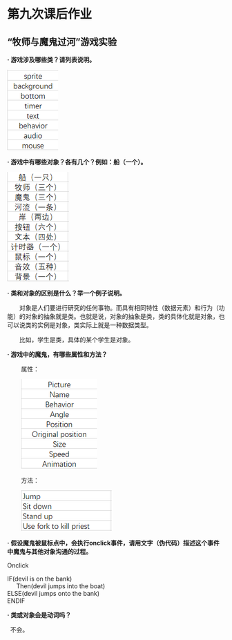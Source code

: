 # 第九次课后作业
## “牧师与魔鬼过河”游戏实验

**· 游戏涉及哪些类？请列表说明。**

![](images/81.png)

**· 游戏中有哪些对象？各有几个？例如：船（一个）。**

![](images/82.png)

**· 类和对象的区别是什么？举一个例子说明。**

&emsp;&emsp;对象是人们要进行研究的任何事物。而具有相同特性（数据元素）和行为（功能）的对象的抽象就是类。也就是说，对象的抽象是类，类的具体化就是对象，也可以说类的实例是对象，类实际上就是一种数据类型。

&emsp;&emsp;比如，学生是类，具体的某个学生是对象。

**· 游戏中的魔鬼，有哪些属性和方法？**

&emsp;&emsp; 属性：

&emsp;&emsp; ![](images/83.png)

&emsp;&emsp; 方法：

&emsp;&emsp; ![](images/84.png)


**· 假设魔鬼被鼠标点中，会执行onclick事件，请用文字（伪代码）描述这个事件中魔鬼与其他对象沟通的过程。**

Onclick

IF(devil is on the bank)</br>
&emsp;&ensp;Then(devil jumps into the boat)</br>
ELSE(devil jumps onto the bank)</br>
ENDIF

**· 类或对象会是动词吗？**

&ensp;不会。

